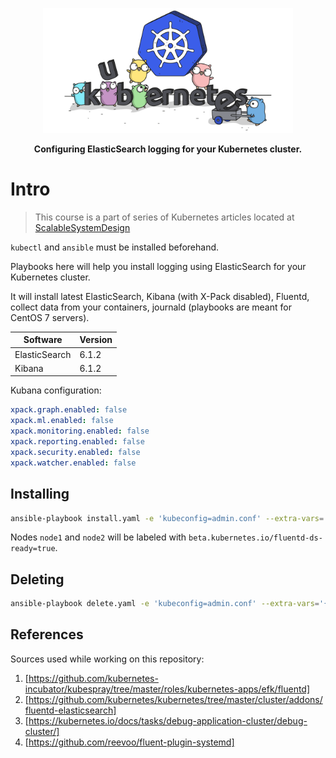 <p align="center"><img src="https://github.com/ashleymcnamara/gophers/blob/master/KUBERNETES_GOPHER.png" width="400"></p>

<p align="center"><b>Configuring ElasticSearch logging for your Kubernetes cluster.</b></p>

# Intro #

> This course is a part of series of Kubernetes articles located at [ScalableSystemDesign]

`kubectl` and `ansible` must be installed beforehand. 

Playbooks here will help you install logging using ElasticSearch for your Kubernetes cluster.

It will install latest ElasticSearch, Kibana (with X-Pack disabled), Fluentd, collect data from your containers, 
journald (playbooks are meant for CentOS 7 servers).

| Software        | Version      |
| --------------- |--------------|
| ElasticSearch   | 6.1.2        |
| Kibana          | 6.1.2        |

Kubana configuration:

```yaml
xpack.graph.enabled: false
xpack.ml.enabled: false
xpack.monitoring.enabled: false
xpack.reporting.enabled: false
xpack.security.enabled: false
xpack.watcher.enabled: false
```

## Installing

```bash
ansible-playbook install.yaml -e 'kubeconfig=admin.conf' --extra-vars='{"nodes": [node1,node2]}' -v
```

Nodes `node1` and `node2` will be labeled with `beta.kubernetes.io/fluentd-ds-ready=true`.

## Deleting
```bash
ansible-playbook delete.yaml -e 'kubeconfig=admin.conf' --extra-vars='{"nodes": [node1,node2]}' -v
```

## References

Sources used while working on this repository:
1. [https://github.com/kubernetes-incubator/kubespray/tree/master/roles/kubernetes-apps/efk/fluentd]
2. [https://github.com/kubernetes/kubernetes/tree/master/cluster/addons/fluentd-elasticsearch]
3. [https://kubernetes.io/docs/tasks/debug-application-cluster/debug-cluster/]
4. [https://github.com/reevoo/fluent-plugin-systemd]

[ScalableSystemDesign]: https://scalablesystem.design/lesson/kubernetes-logging-elk/
[https://github.com/kubernetes-incubator/kubespray/tree/master/roles/kubernetes-apps/efk/fluentd]: https://github.com/kubernetes-incubator/kubespray/tree/master/roles/kubernetes-apps/efk/fluentd
[https://github.com/kubernetes/kubernetes/tree/master/cluster/addons/fluentd-elasticsearch]: https://github.com/kubernetes/kubernetes/tree/master/cluster/addons/fluentd-elasticsearch
[https://kubernetes.io/docs/tasks/debug-application-cluster/debug-cluster/]: https://kubernetes.io/docs/tasks/debug-application-cluster/debug-cluster/
[https://github.com/reevoo/fluent-plugin-systemd]: https://github.com/reevoo/fluent-plugin-systemd
[https://scalablesystem.design/lesson/kubernetes-logging-elk/]: https://scalablesystem.design/lesson/kubernetes-logging-elk/